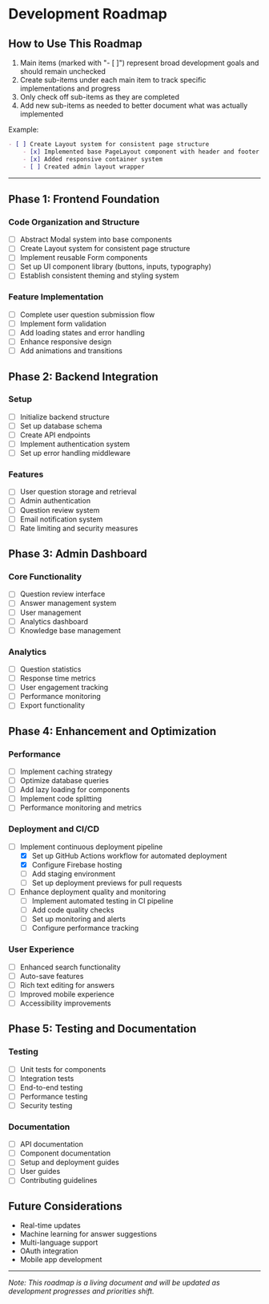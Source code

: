 # Development Roadmap

## How to Use This Roadmap
1. Main items (marked with "- [ ]") represent broad development goals and should remain unchecked
2. Create sub-items under each main item to track specific implementations and progress
3. Only check off sub-items as they are completed
4. Add new sub-items as needed to better document what was actually implemented

Example:
```markdown
- [ ] Create Layout system for consistent page structure
    - [x] Implemented base PageLayout component with header and footer
    - [x] Added responsive container system
    - [ ] Created admin layout wrapper
```

---

## Phase 1: Frontend Foundation
### Code Organization and Structure
- [ ] Abstract Modal system into base components
- [ ] Create Layout system for consistent page structure
- [ ] Implement reusable Form components
- [ ] Set up UI component library (buttons, inputs, typography)
- [ ] Establish consistent theming and styling system

### Feature Implementation
- [ ] Complete user question submission flow
- [ ] Implement form validation
- [ ] Add loading states and error handling
- [ ] Enhance responsive design
- [ ] Add animations and transitions

## Phase 2: Backend Integration
### Setup
- [ ] Initialize backend structure
- [ ] Set up database schema
- [ ] Create API endpoints
- [ ] Implement authentication system
- [ ] Set up error handling middleware

### Features
- [ ] User question storage and retrieval
- [ ] Admin authentication
- [ ] Question review system
- [ ] Email notification system
- [ ] Rate limiting and security measures

## Phase 3: Admin Dashboard
### Core Functionality
- [ ] Question review interface
- [ ] Answer management system
- [ ] User management
- [ ] Analytics dashboard
- [ ] Knowledge base management

### Analytics
- [ ] Question statistics
- [ ] Response time metrics
- [ ] User engagement tracking
- [ ] Performance monitoring
- [ ] Export functionality

## Phase 4: Enhancement and Optimization
### Performance
- [ ] Implement caching strategy
- [ ] Optimize database queries
- [ ] Add lazy loading for components
- [ ] Implement code splitting
- [ ] Performance monitoring and metrics

### Deployment and CI/CD
- [ ] Implement continuous deployment pipeline
    - [x] Set up GitHub Actions workflow for automated deployment
    - [x] Configure Firebase hosting
    - [ ] Add staging environment
    - [ ] Set up deployment previews for pull requests
- [ ] Enhance deployment quality and monitoring
    - [ ] Implement automated testing in CI pipeline
    - [ ] Add code quality checks
    - [ ] Set up monitoring and alerts
    - [ ] Configure performance tracking

### User Experience
- [ ] Enhanced search functionality
- [ ] Auto-save features
- [ ] Rich text editing for answers
- [ ] Improved mobile experience
- [ ] Accessibility improvements

## Phase 5: Testing and Documentation
### Testing
- [ ] Unit tests for components
- [ ] Integration tests
- [ ] End-to-end testing
- [ ] Performance testing
- [ ] Security testing

### Documentation
- [ ] API documentation
- [ ] Component documentation
- [ ] Setup and deployment guides
- [ ] User guides
- [ ] Contributing guidelines

## Future Considerations
- Real-time updates
- Machine learning for answer suggestions
- Multi-language support
- OAuth integration
- Mobile app development

---
*Note: This roadmap is a living document and will be updated as development progresses and priorities shift.*
